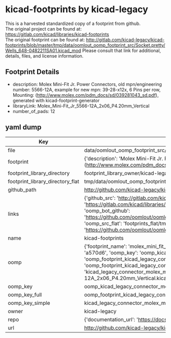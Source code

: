 # kicad-footprints by kicad-legacy  
This is a harvested standardized copy of a footprint from github.  
The original project can be found at:  
https://gitlab.com/kicad/libraries/kicad-footprints  
The original footprint can be found at:
http://gitlab.com/kicad-legacy/kicad-footprints/blob/master/tmp/data/oomlout_oomp_footprint_src/Socket.pretty/Wells_648-0482211SA01.kicad_mod
Please consult that link for additional, details, files, and license information.  
## Footprint Details
* description: Molex Mini-Fit Jr. Power Connectors, old mpn/engineering number: 5566-12A, example for new mpn: 39-28-x12x, 6 Pins per row, Mounting:  (http://www.molex.com/pdm_docs/sd/039281043_sd.pdf), generated with kicad-footprint-generator  
* libraryLink: Molex_Mini-Fit_Jr_5566-12A_2x06_P4.20mm_Vertical  
* number_of_pads: 12  
## yaml dump  
| Key | Value |  
| --- | --- |  
| file | data/oomlout_oomp_footprint_src/kicad-footprints/Connector_Molex.pretty/Molex_Mini-Fit_Jr_5566-12A_2x06_P4.20mm_Vertical.kicad_mod |  
| footprint | {'description': 'Molex Mini-Fit Jr. Power Connectors, old mpn/engineering number: 5566-12A, example for new mpn: 39-28-x12x, 6 Pins per row, Mounting:  (http://www.molex.com/pdm_docs/sd/039281043_sd.pdf), generated with kicad-footprint-generator', 'libraryLink': 'Molex_Mini-Fit_Jr_5566-12A_2x06_P4.20mm_Vertical', 'number_of_pads': 12} |  
| footprint_library_directory | footprint_library_owner/kicad-legacy_kicad-footprints |  
| footprint_library_directory_flat | tmp/data/oomlout_oomp_footprint_src/footprints_flat/kicad_legacy_connector_molex_molex_mini_fit_jr_5566_12a_2x06_p4_20mm_vertical/working |  
| github_path | http://github.com/kicad-legacy/kicad-footprints/blob/master/tmp/data/oomlout_oomp_footprint_src/Connector_Molex.pretty/Molex_Mini-Fit_Jr_5566-12A_2x06_P4.20mm_Vertical.kicad_mod |  
| links | {'github_src': 'http://gitlab.com/kicad-legacy/kicad-footprints/blob/master/tmp/data/oomlout_oomp_footprint_src/Socket.pretty/Wells_648-0482211SA01.kicad_mod', 'github_src_repo': 'https://gitlab.com/kicad/libraries/kicad-footprints', 'oomp_bot': 'tmp/data/oomlout_oomp_footprint_src/footprints/kicad_legacy_connector_molex_molex_mini_fit_jr_5566_12a_2x06_p4_20mm_vertical/working', 'oomp_bot_github': 'https://github.com/oomlout/oomlout_oomp_footprint_bot/tree/main/tmp/data/oomlout_oomp_footprint_src/footprints/kicad_legacy_connector_molex_molex_mini_fit_jr_5566_12a_2x06_p4_20mm_vertical/working', 'oomp_src_flat': 'footprints_flat/tmp/data/oomlout_oomp_footprint_src/footprints_flat/kicad_legacy_connector_molex_molex_mini_fit_jr_5566_12a_2x06_p4_20mm_vertical/working', 'oomp_src_flat_github': 'https://github.com/oomlout/oomlout_oomp_footprint_src/tree/main/tmp/data/oomlout_oomp_footprint_src/footprints_flat/kicad_legacy_connector_molex_molex_mini_fit_jr_5566_12a_2x06_p4_20mm_vertical/working'} |  
| name | kicad-footprints |  
| oomp | {'footprint_name': 'molex_mini_fit_jr_5566_12a_2x06_p4_20mm_vertical', 'library_name': 'connector_molex', 'md5': 'a570d6b478d90d94a26af82293384d31', 'md5_10': 'a570d6b478', 'md5_5': 'a570d', 'md5_6': 'a570d6', 'oomp_key': 'oomp_kicad_legacy_connector_molex_molex_mini_fit_jr_5566_12a_2x06_p4_20mm_vertical', 'oomp_key_extra': 'oomp_footprint_kicad_legacy_connector_molex_molex_mini_fit_jr_5566_12a_2x06_p4_20mm_vertical', 'oomp_key_full': 'oomp_footprint_kicad_legacy_connector_molex_molex_mini_fit_jr_5566_12a_2x06_p4_20mm_vertical_a570d6', 'oomp_key_simple': 'kicad_legacy_connector_molex_molex_mini_fit_jr_5566_12a_2x06_p4_20mm_vertical', 'original_filename': 'data/oomlout_oomp_footprint_src/kicad-footprints/Connector_Molex.pretty/Molex_Mini-Fit_Jr_5566-12A_2x06_P4.20mm_Vertical.kicad_mod', 'owner_name': 'kicad_legacy'} |  
| oomp_key | oomp_kicad_legacy_connector_molex_molex_mini_fit_jr_5566_12a_2x06_p4_20mm_vertical |  
| oomp_key_full | oomp_footprint_kicad_legacy_connector_molex_molex_mini_fit_jr_5566_12a_2x06_p4_20mm_vertical |  
| oomp_key_simple | kicad_legacy_connector_molex_molex_mini_fit_jr_5566_12a_2x06_p4_20mm_vertical |  
| owner | kicad-legacy |  
| repo | {'documentation_url': 'https://docs.github.com/rest/repos/repos#get-a-repository', 'message': 'Not Found'} |  
| url | http://github.com/kicad-legacy/kicad-footprints |  

